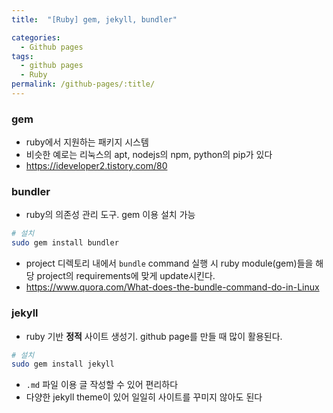 ```yaml
---
title:  "[Ruby] gem, jekyll, bundler"

categories:
  - Github pages
tags:
  - github pages
  - Ruby
permalink: /github-pages/:title/
---
```


### gem

- ruby에서 지원하는 패키지 시스템
- 비슷한 예로는 리눅스의 apt, nodejs의 npm, python의 pip가 있다
- <https://ideveloper2.tistory.com/80>

### bundler

- ruby의 의존성 관리 도구. gem 이용 설치 가능

```bash
# 설치
sudo gem install bundler
```

- project 디렉토리 내에서 `bundle` command 실행 시 ruby module(gem)들을 해당 project의 requirements에 맞게 update시킨다.
- <https://www.quora.com/What-does-the-bundle-command-do-in-Linux>

### jekyll

- ruby 기반 **정적** 사이트 생성기. github page를 만들 때 많이 활용된다.

```bash
# 설치
sudo gem install jekyll
```

- `.md` 파일 이용 글 작성할 수 있어 편리하다
- 다양한 jekyll theme이 있어 일일히 사이트를 꾸미지 않아도 된다